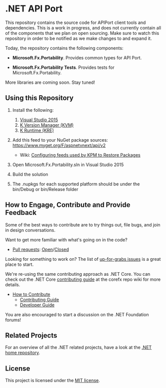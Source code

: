 # .NET API Port

This repository contains the source code for APIPort client tools and dependencies. This 
is a work in progress, and does not currently contain all of the components 
that we plan on open sourcing. Make sure to watch this repository in order to 
be notified as we make changes to and expand it.

Today, the repository contains the following components:

* **Microsoft.Fx.Portability**. Provides common types for API Port.

* **Microsoft.Fx.Portability Tests**. Provides tests for Microsoft.Fx.Portability.

More libraries are coming soon. Stay tuned!

## Using this Repository

1. Install the following:
    1. [Visual Studio 2015](http://www.visualstudio.com/en-us/downloads/visual-studio-2015-downloads-vs.aspx)
    2. [K Version Manager (KVM)](https://github.com/aspnet/home#install-the-k-version-manager-kvm)
    3. [K Runtime (KRE)](https://github.com/aspnet/home#install-the-k-runtime-environment-kre)

2. Add this feed to your NuGet package sources: https://www.myget.org/F/aspnetvnext/api/v2
    * Wiki: [Configuring feeds used by KPM to Restore Packages](https://github.com/aspnet/Home/wiki/Configuring-the-feed-used-by-kpm-to-restore-packages)
3. Open Microsoft.Fx.Portability.sln in Visual Studio 2015
4. Build the solution
5. The .nupkgs for each supported platform should be under the bin/Debug or bin/Release folder

## How to Engage, Contribute and Provide Feedback

Some of the best ways to contribute are to try things out, file bugs, and join in design conversations. 

Want to get more familiar with what's going on in the code?

* [Pull requests](https://github.com/Microsoft/dotnet-apiport/pulls): [Open](https://github.com/Microsoft/dotnet-apiport/pulls?q=is%3Aopen+is%3Apr)/[Closed](https://github.com/Microsoft/dotnet-apiport/pulls?q=is%3Apr+is%3Aclosed)

Looking for something to work on? The list of [up-for-grabs issues](https://github.com/Microsoft/dotnet-apiport/issues?q=is%3Aopen+is%3Aissue) is a great place to start.

We're re-using the same contributing approach as .NET Core. You can check out the .NET Core [contributing guide][Contributing Guide] at the corefx repo wiki for more details.

* [How to Contribute][Contributing Guide]
    * [Contributing Guide][Contributing Guide]
    * [Developer Guide]

You are also encouraged to start a discussion on the .NET Foundation forums!

[Contributing Guide]: https://github.com/dotnet/corefx/wiki/Contributing
[Developer Guide]: https://github.com/dotnet/corefx/wiki/Developer-Guide

## Related Projects

For an overview of all the .NET related projects, have a look at the
[.NET home repository](https://github.com/Microsoft/dotnet).

## License

This project is licensed under the [MIT license](LICENSE).